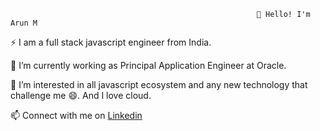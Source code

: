 
                                                           👋 Hello! I'm Arun M

⚡ I am a full stack javascript engineer from India.

🌱 I’m currently working as Principal Application Engineer at Oracle.

👀 I’m interested in all javascript ecosystem and any new technology that challenge me 😄. And I love cloud.

📫 Connect with me on [Linkedin](https://www.linkedin.com/in/arunmuthiyarkath/)

<!--
**Arun693/Arun693** is a ✨ _special_ ✨ repository because its `README.md` (this file) appears on your GitHub profile.

Here are some ideas to get you started:

- 🔭 I’m currently working on ...
- 🌱 I’m currently learning ...
- 👯 I’m looking to collaborate on ...
- 🤔 I’m looking for help with ...
- 💬 Ask me about ...
- 📫 How to reach me: ...
- 😄 Pronouns: ...
- ⚡ Fun fact: ...
-->
